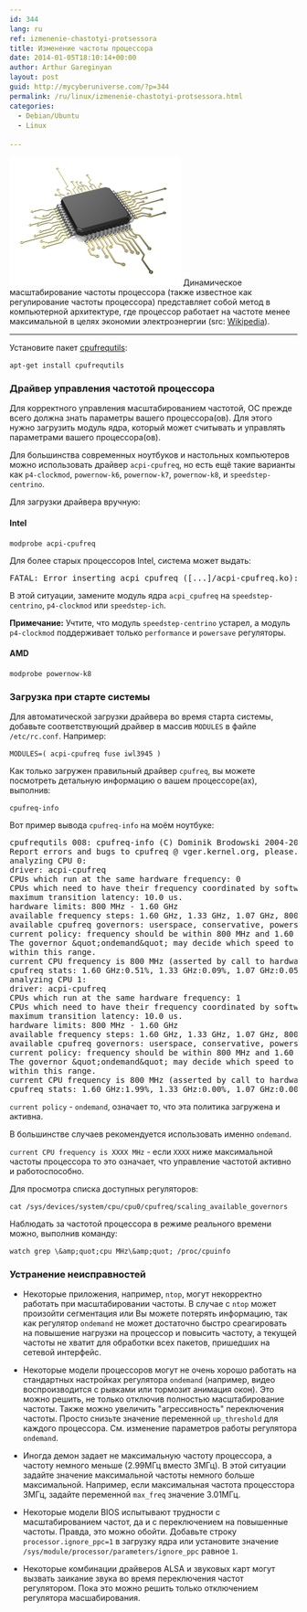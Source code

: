 ```yaml
---
id: 344
lang: ru
ref: izmenenie-chastotyi-protsessora
title: Изменение частоты процессора
date: 2014-01-05T18:10:14+00:00
author: Arthur Gareginyan
layout: post
guid: http://mycyberuniverse.com/?p=344
permalink: /ru/linux/izmenenie-chastotyi-protsessora.html
categories:
  - Debian/Ubuntu
  - Linux

---
```


![thumb](/images/processor.png)
Динамическое масштабирование частоты процессора (также известное как регулирование частоты процессора) представляет собой метод в компьютерной архитектуре, где процессор работает на частоте менее максимальной в целях экономии электроэнергии (src: <a href="http://en.wikipedia.org/wiki/Dynamic_frequency_scaling">Wikipedia</a>).


---

Установите пакет <a href="http://packages.debian.org/cpufrequtils">cpufrequtils</a>:

```
apt-get install cpufrequtils
```


### Драйвер управления частотой процессора

Для корректного управления масштабированием частотой, ОС прежде всего должна знать параметры вашего процессора(ов). Для этого нужно загрузить модуль ядра, который может считывать и управлять параметрами вашего процессора(ов).

Для большинства современных ноутбуков и настольных компьютеров можно использовать драйвер `acpi-cpufreq`, но есть ещё такие варианты как `p4-clockmod`, `powernow-k6`, `powernow-k7`, `powernow-k8`, и `speedstep-centrino`.

Для загрузки драйвера вручную:


#### Intel

```
modprobe acpi-cpufreq
```

Для более старых процессоров Intel, система может выдать:
<pre>
FATAL: Error inserting acpi_cpufreq ([...]/acpi-cpufreq.ko): No such device
</pre>

В этой ситуации, замените модуль ядра `acpi_cpufreq` на `speedstep-centrino`, `p4-clockmod` или `speedstep-ich`.

**Примечание:** Учтите, что модуль `speedstep-centrino` устарел, а модуль `p4-clockmod` поддерживает только `performance` и `powersave` регуляторы.


#### AMD

```
modprobe powernow-k8
```


### Загрузка при старте системы

Для автоматической загрузки драйвера во время старта системы, добавьте соответствующий драйвер в массив `MODULES` в файле `/etc/rc.conf`. Например:

```
MODULES=( acpi-cpufreq fuse iwl3945 )
```

Как только загружен правильный драйвер `cpufreq`, вы можете посмотреть детальную информацию о вашем процессоре(ах), выполнив:

```
cpufreq-info
```

Вот пример вывода `cpufreq-info` на моём ноутбуке:

<pre>
cpufrequtils 008: cpufreq-info (C) Dominik Brodowski 2004-2009
Report errors and bugs to cpufreq @ vger.kernel.org, please.
analyzing CPU 0:
driver: acpi-cpufreq
CPUs which run at the same hardware frequency: 0
CPUs which need to have their frequency coordinated by software: 0
maximum transition latency: 10.0 us.
hardware limits: 800 MHz - 1.60 GHz
available frequency steps: 1.60 GHz, 1.33 GHz, 1.07 GHz, 800 MHz
available cpufreq governors: userspace, conservative, powersave, ondemand, performance
current policy: frequency should be within 800 MHz and 1.60 GHz.
The governor &amp;quot;ondemand&amp;quot; may decide which speed to use
within this range.
current CPU frequency is 800 MHz (asserted by call to hardware).
cpufreq stats: 1.60 GHz:0.51%, 1.33 GHz:0.09%, 1.07 GHz:0.05%, 800 MHz:99.35%  (8)
analyzing CPU 1:
driver: acpi-cpufreq
CPUs which run at the same hardware frequency: 1
CPUs which need to have their frequency coordinated by software: 1
maximum transition latency: 10.0 us.
hardware limits: 800 MHz - 1.60 GHz
available frequency steps: 1.60 GHz, 1.33 GHz, 1.07 GHz, 800 MHz
available cpufreq governors: userspace, conservative, powersave, ondemand, performance
current policy: frequency should be within 800 MHz and 1.60 GHz.
The governor &amp;quot;ondemand&amp;quot; may decide which speed to use
within this range.
current CPU frequency is 800 MHz (asserted by call to hardware).
cpufreq stats: 1.60 GHz:1.99%, 1.33 GHz:0.00%, 1.07 GHz:0.00%, 800 MHz:98.01%  (12)
</pre>

`current policy` - `ondemand`, означает то, что эта политика загружена и активна.

В большинстве случаев рекомендуется использовать именно `ondemand`.

`current CPU frequency is XXXX MHz` - если `XXXX` ниже максимальной частоты процессора то это означает, что управление частотой активно и работоспособно.

Для просмотра списка доступных регуляторов:

```
cat /sys/devices/system/cpu/cpu0/cpufreq/scaling_available_governors
```

Наблюдать за частотой процессора в режиме реального времени можно, выполнив команду:

```
watch grep \&amp;quot;cpu MHz\&amp;quot; /proc/cpuinfo
```


### Устранение неисправностей

* Некоторые приложения, например, `ntop`, могут некорректно работать при масштабировании частоты. В случае с `ntop` может произойти сегментация или Вы можете потерять информацию, так как регулятор `ondemand` не может достаточно быстро среагировать на повышение нагрузки на процессор и повысить частоту, а текущей частоты не хватит для обработки всех пакетов, пришедших на сетевой интерфейс.

* Некоторые модели процессоров могут не очень хорошо работать на стандартных настройках регулятора `ondemand` (например, видео воспроизводится с рывками или тормозит анимация окон). Это можно решить, не только отключив полностью масштабирование частоты. Также можно увеличить "агрессивность" переключения частоты. Просто снизьте значение переменной `up_threshold` для каждого процессора. См. изменение параметров работы регулятора `ondemand`.

* Иногда демон задает не максимальную частоту процессора, а частоту немного меньше (2.99МГц вместо 3МГц). В этой ситуации задайте значение максимальной частоты немного больше максимальной. Например, если максимальная частота процесстора 3МГц, задайте переменной `max_freq` значение 3.01МГц.

* Некоторые модели BIOS испытывают трудности с масштабированием частот, да и с переключением на повышенные частоты. Правда, это можно обойти. Добавьте строку `processor.ignore_ppc=1` в загрузку ядра или установите значение `/sys/module/processor/parameters/ignore_ppc` равное `1`.

* Некоторые комбинации драйверов ALSA и звуковых карт могут вызвать заикание звука во время переключения частот регулятором. Пока это можно решить только отключением регулятора масшабирования.
